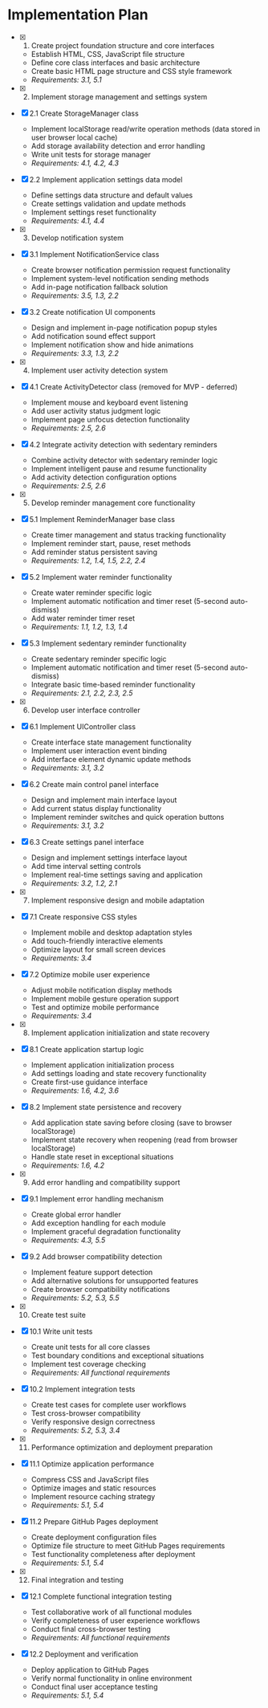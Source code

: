 # Implementation Plan

- [x] 1. Create project foundation structure and core interfaces
  - Establish HTML, CSS, JavaScript file structure
  - Define core class interfaces and basic architecture
  - Create basic HTML page structure and CSS style framework
  - _Requirements: 3.1, 5.1_

- [x] 2. Implement storage management and settings system
- [x] 2.1 Create StorageManager class
  - Implement localStorage read/write operation methods (data stored in user browser local cache)
  - Add storage availability detection and error handling
  - Write unit tests for storage manager
  - _Requirements: 4.1, 4.2, 4.3_

- [x] 2.2 Implement application settings data model
  - Define settings data structure and default values
  - Create settings validation and update methods
  - Implement settings reset functionality
  - _Requirements: 4.1, 4.4_

- [x] 3. Develop notification system
- [x] 3.1 Implement NotificationService class
  - Create browser notification permission request functionality
  - Implement system-level notification sending methods
  - Add in-page notification fallback solution
  - _Requirements: 3.5, 1.3, 2.2_

- [x] 3.2 Create notification UI components
  - Design and implement in-page notification popup styles
  - Add notification sound effect support
  - Implement notification show and hide animations
  - _Requirements: 3.3, 1.3, 2.2_

- [x] 4. Implement user activity detection system
- [x] 4.1 Create ActivityDetector class (removed for MVP - deferred)
  - Implement mouse and keyboard event listening
  - Add user activity status judgment logic
  - Implement page unfocus detection functionality
  - _Requirements: 2.5, 2.6_

- [x] 4.2 Integrate activity detection with sedentary reminders
  - Combine activity detector with sedentary reminder logic
  - Implement intelligent pause and resume functionality
  - Add activity detection configuration options
  - _Requirements: 2.5, 2.6_

- [x] 5. Develop reminder management core functionality
- [x] 5.1 Implement ReminderManager base class
  - Create timer management and status tracking functionality
  - Implement reminder start, pause, reset methods
  - Add reminder status persistent saving
  - _Requirements: 1.2, 1.4, 1.5, 2.2, 2.4_

- [x] 5.2 Implement water reminder functionality
  - Create water reminder specific logic
  - Implement automatic notification and timer reset (5-second auto-dismiss)
  - Add water reminder timer reset
  - _Requirements: 1.1, 1.2, 1.3, 1.4_

- [x] 5.3 Implement sedentary reminder functionality
  - Create sedentary reminder specific logic
  - Implement automatic notification and timer reset (5-second auto-dismiss)
  - Integrate basic time-based reminder functionality
  - _Requirements: 2.1, 2.2, 2.3, 2.5_

- [x] 6. Develop user interface controller
- [x] 6.1 Implement UIController class
  - Create interface state management functionality
  - Implement user interaction event binding
  - Add interface element dynamic update methods
  - _Requirements: 3.1, 3.2_

- [x] 6.2 Create main control panel interface
  - Design and implement main interface layout
  - Add current status display functionality
  - Implement reminder switches and quick operation buttons
  - _Requirements: 3.1, 3.2_

- [x] 6.3 Create settings panel interface
  - Design and implement settings interface layout
  - Add time interval setting controls
  - Implement real-time settings saving and application
  - _Requirements: 3.2, 1.2, 2.1_

- [x] 7. Implement responsive design and mobile adaptation
- [x] 7.1 Create responsive CSS styles
  - Implement mobile and desktop adaptation styles
  - Add touch-friendly interactive elements
  - Optimize layout for small screen devices
  - _Requirements: 3.4_

- [x] 7.2 Optimize mobile user experience
  - Adjust mobile notification display methods
  - Implement mobile gesture operation support
  - Test and optimize mobile performance
  - _Requirements: 3.4_

- [x] 8. Implement application initialization and state recovery
- [x] 8.1 Create application startup logic
  - Implement application initialization process
  - Add settings loading and state recovery functionality
  - Create first-use guidance interface
  - _Requirements: 1.6, 4.2, 3.6_

- [x] 8.2 Implement state persistence and recovery
  - Add application state saving before closing (save to browser localStorage)
  - Implement state recovery when reopening (read from browser localStorage)
  - Handle state reset in exceptional situations
  - _Requirements: 1.6, 4.2_

- [x] 9. Add error handling and compatibility support
- [x] 9.1 Implement error handling mechanism
  - Create global error handler
  - Add exception handling for each module
  - Implement graceful degradation functionality
  - _Requirements: 4.3, 5.5_

- [x] 9.2 Add browser compatibility detection
  - Implement feature support detection
  - Add alternative solutions for unsupported features
  - Create browser compatibility notifications
  - _Requirements: 5.2, 5.3, 5.5_

- [x] 10. Create test suite
- [x] 10.1 Write unit tests
  - Create unit tests for all core classes
  - Test boundary conditions and exceptional situations
  - Implement test coverage checking
  - _Requirements: All functional requirements_

- [x] 10.2 Implement integration tests
  - Create test cases for complete user workflows
  - Test cross-browser compatibility
  - Verify responsive design correctness
  - _Requirements: 5.2, 5.3, 3.4_

- [x] 11. Performance optimization and deployment preparation
- [x] 11.1 Optimize application performance
  - Compress CSS and JavaScript files
  - Optimize images and static resources
  - Implement resource caching strategy
  - _Requirements: 5.1, 5.4_

- [x] 11.2 Prepare GitHub Pages deployment
  - Create deployment configuration files
  - Optimize file structure to meet GitHub Pages requirements
  - Test functionality completeness after deployment
  - _Requirements: 5.1, 5.4_

- [x] 12. Final integration and testing
- [x] 12.1 Complete functional integration testing
  - Test collaborative work of all functional modules
  - Verify completeness of user experience workflows
  - Conduct final cross-browser testing
  - _Requirements: All functional requirements_

- [x] 12.2 Deployment and verification
  - Deploy application to GitHub Pages
  - Verify normal functionality in online environment
  - Conduct final user acceptance testing
  - _Requirements: 5.1, 5.4_